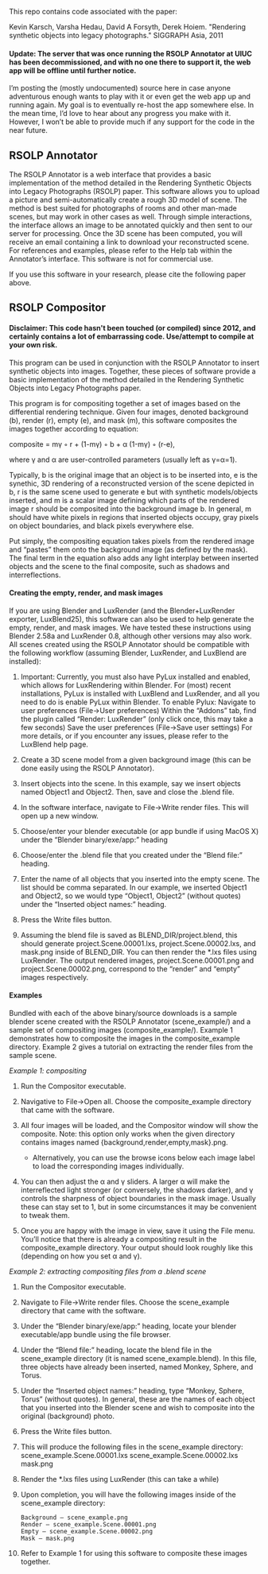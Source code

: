 This repo contains code associated with the paper:

Kevin Karsch, Varsha Hedau, David A Forsyth, Derek Hoiem. "Rendering synthetic objects into legacy photographs." SIGGRAPH Asia, 2011

#### Update: The server that was once running the RSOLP Annotator at UIUC has been decommissioned, and with no one there to support it, the web app will be offline until further notice.

I’m posting the (mostly undocumented) source here in case anyone adventurous enough wants to play with it or even get the web app up and running again. My goal is to eventually re-host the app somewhere else. In the mean time, I’d love to hear about any progress you make with it. However, I won’t be able to provide much if any support for the code in the near future.


## RSOLP Annotator

The RSOLP Annotator is a web interface that provides a basic implementation of the method detailed in the Rendering Synthetic Objects into Legacy Photographs (RSOLP) paper. This software allows you to upload a picture and semi-automatically create a rough 3D model of scene. The method is best suited for photographs of rooms and other man-made scenes, but may work in other cases as well. Through simple interactions, the interface allows an image to be annotated quickly and then sent to our server for processing. Once the 3D scene has been computed, you will receive an email containing a link to download your reconstructed scene. For references and examples, please refer to the Help tab within the Annotator’s interface. This software is not for commercial use.

If you use this software in your research, please cite the following paper above.


## RSOLP Compositor

#### Disclaimer: This code hasn't been touched (or compiled) since 2012, and certainly contains a lot of embarrassing code. Use/attempt to compile at your own risk.

This program can be used in conjunction with the RSOLP Annotator to insert synthetic objects into images. Together, these pieces of software provide a basic implementation of the method detailed in the Rendering Synthetic Objects into Legacy Photographs paper.

This program is for compositing together a set of images based on the differential rendering technique. Given four images, denoted background (b), render (r), empty (e), and mask (m), this software composites the images together according to equation:

composite = mγ ◦ r + (1-mγ) ◦ b + α (1-mγ) ◦ (r-e),

where γ and α are user-controlled parameters (usually left as γ=α=1).

Typically, b is the original image that an object is to be inserted into, e is the synethic, 3D rendering of a reconstructed version of the scene depicted in b, r is the same scene used to generate e but with synthetic models/objects inserted, and m is a scalar image defining which parts of the rendered image r should be composited into the background image b. In general, m should have white pixels in regions that inserted objects occupy, gray pixels on object boundaries, and black pixels everywhere else.

Put simply, the compositing equation takes pixels from the rendered image and “pastes” them onto the background image (as defined by the mask). The final term in the equation also adds any light interplay between inserted objects and the scene to the final composite, such as shadows and interreflections.

#### Creating the empty, render, and mask images
If you are using Blender and LuxRender (and the Blender+LuxRender exporter, LuxBlend25), this software can also be used to help generate the empty, render, and mask images. We have tested these instructions using Blender 2.58a and LuxRender 0.8, although other versions may also work. All scenes created using the RSOLP Annotator should be compatible with the following workflow (assuming Blender, LuxRender, and LuxBlend are installed):

1. Important: Currently, you must also have PyLux installed and enabled, which allows for LuxRendering within Blender. For (most) recent installations, PyLux is installed with LuxBlend and LuxRender, and all you need to do is enable PyLux within Blender. To enable Pylux:
Navigate to user preferences (File->User preferences)
Within the “Addons” tab, find the plugin called “Render: LuxRender” (only click once, this may take a few seconds)
Save the user preferences (File->Save user settings)
For more details, or if you encounter any issues, please refer to the LuxBlend help page.

1. Create a 3D scene model from a given background image (this can be done easily using the RSOLP Annotator).

1. Insert objects into the scene. In this example, say we insert objects named Object1 and Object2. Then, save and close the .blend file.

1. In the software interface, navigate to File->Write render files. This will open up a new window.

1. Choose/enter your blender executable (or app bundle if using MacOS X) under the “Blender binary/exe/app:” heading

1. Choose/enter the .blend file that you created under the “Blend file:” heading.

1. Enter the name of all objects that you inserted into the empty scene. The list should be comma separated. In our example, we inserted Object1 and Object2, so we would type “Object1, Object2” (without quotes) under the “Inserted object names:” heading.

1. Press the Write files button.

1. Assuming the blend file is saved as BLEND_DIR/project.blend, this should generate project.Scene.00001.lxs, project.Scene.00002.lxs, and mask.png inside of BLEND_DIR. You can then render the *.lxs files using LuxRender. The output rendered images, project.Scene.00001.png and project.Scene.00002.png, correspond to the “render” and “empty” images respectively.

#### Examples
Bundled with each of the above binary/source downloads is a sample blender scene created with the RSOLP Annotator (scene_example/) and a sample set of compositing images (composite_example/). Example 1 demonstrates how to composite the images in the composite_example directory. Example 2 gives a tutorial on extracting the render files from the sample scene.

*Example 1: compositing*

1. Run the Compositor executable.

1. Navigative to File->Open all. Choose the composite_example directory that came with the software.

1. All four images will be loaded, and the Compositor window will show the composite.
Note: this option only works when the given directory contains images named {background,render,empty,mask}.png.
    - Alternatively, you can use the browse icons below each image label to load the corresponding images individually.

1. You can then adjust the α and γ sliders. A larger α will make the interreflected light stronger (or conversely, the shadows darker), and γ controls the sharpness of object boundaries in the mask image. Usually these can stay set to 1, but in some circumstances it may be convenient to tweak them.

1. Once you are happy with the image in view, save it using the File menu. You’ll notice that there is already a compositing result in the composite_example directory. Your output should look roughly like this (depending on how you set α and γ).


*Example 2: extracting compositing files from a .blend scene*

1. Run the Compositor executable.

1. Navigate to File->Write render files. Choose the scene_example directory that came with the software.

1. Under the “Blender binary/exe/app:” heading, locate your blender executable/app bundle using the file browser.

1. Under the “Blend file:” heading, locate the blend file in the scene_example directory (it is named scene_example.blend). In this file, three objects have already been inserted, named Monkey, Sphere, and Torus.

1. Under the “Inserted object names:” heading, type “Monkey, Sphere, Torus” (without quotes). In general, these are the names of each object that you inserted into the Blender scene and wish to composite into the original (background) photo.

1. Press the Write files button.

1. This will produce the following files in the scene_example directory:
scene_example.Scene.00001.lxs
scene_example.Scene.00002.lxs
mask.png

1. Render the *.lxs files using LuxRender (this can take a while)

1. Upon completion, you will have the following images inside of the scene_example directory:

    ```
    Background – scene_example.png
    Render – scene_example.Scene.00001.png
    Empty – scene_example.Scene.00002.png
    Mask – mask.png
    ```

1. Refer to Example 1 for using this software to composite these images together.
